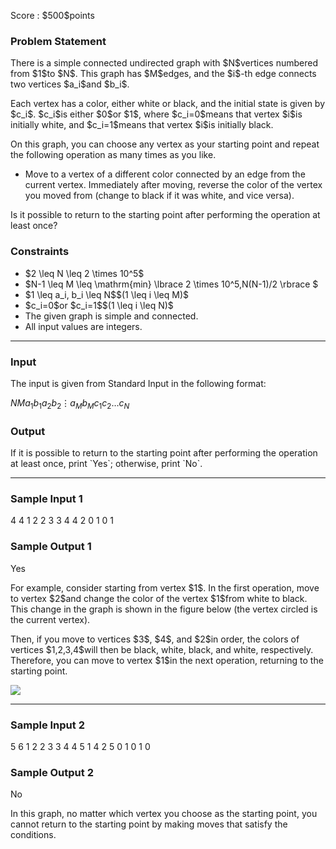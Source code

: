 
<div>

<span>

<span>

<p>
Score : $500$points
</p>

<div>

<section>

### **Problem Statement**

<p>
There is a simple connected undirected graph with $N$vertices numbered from $1$to $N$.
This graph has $M$edges, and the $i$-th edge connects two vertices $a_i$and $b_i$.
</p>

<p>
Each vertex has a color, either white or black, and the initial state is given by $c_i$.
$c_i$is either $0$or $1$, where $c_i=0$means that vertex $i$is initially white, and $c_i=1$means that vertex $i$is initially black.
</p>

<p>
On this graph, you can choose any vertex as your starting point and repeat the following operation as many times as you like.
</p>

<ul>

<li>
Move to a vertex of a different color connected by an edge from the current vertex. Immediately after moving, reverse the color of the vertex you moved from (change to black if it was white, and vice versa).
</li>

</ul>

<p>
Is it possible to return to the starting point after performing the operation at least once?
</p>

</section>

</div>

<div>

<section>

### **Constraints**

<ul>

<li>
$2 \leq N \leq 2 \times 10^5$
</li>

<li>
$N-1 \leq M \leq \mathrm{min} \lbrace 2 \times 10^5,N(N-1)/2 \rbrace $
</li>

<li>
$1 \leq a_i, b_i \leq N$$(1 \leq i \leq M)$
</li>

<li>
$c_i=0$or $c_i=1$$(1 \leq i \leq N)$
</li>

<li>
The given graph is simple and connected.
</li>

<li>
All input values are integers.
</li>

</ul>

</section>

</div>

---

<div>

<div>

<section>

### **Input**

<p>
The input is given from Standard Input in the following format:
</p>

<div>

$N$$M$$a_1$$b_1$$a_2$$b_2$$\vdots$$a_M$$b_M$$c_1$$c_2$$\ldots$$c_N$
</div>

</section>

</div>

<div>

<section>

### **Output**

<p>
If it is possible to return to the starting point after performing the operation at least once, print `Yes`; otherwise, print `No`.
</p>

</section>

</div>

</div>

---

<div>

<section>

### **Sample Input 1**

<div>

4 4
1 2
2 3
3 4
4 2
0 1 0 1

</div>

</section>

</div>

<div>

<section>

### **Sample Output 1**

<div>

Yes

</div>

<p>
For example, consider starting from vertex $1$.
In the first operation, move to vertex $2$and change the color of the vertex $1$from white to black. This change in the graph is shown in the figure below (the vertex circled is the current vertex).
</p>

<p>
Then, if you move to vertices $3$, $4$, and $2$in order, the colors of vertices $1,2,3,4$will then be black, white, black, and white, respectively.
Therefore, you can move to vertex $1$in the next operation, returning to the starting point.
</p>

<p>

<img src="https://img.atcoder.jp/arc164/69700c7a0d96daa9c93ad01b89530e53.png">

</img>

</p>

</section>

</div>

---

<div>

<section>

### **Sample Input 2**

<div>

5 6
1 2
2 3
3 4
4 5
1 4
2 5
0 1 0 1 0

</div>

</section>

</div>

<div>

<section>

### **Sample Output 2**

<div>

No

</div>

<p>
In this graph, no matter which vertex you choose as the starting point, you cannot return to the starting point by making moves that satisfy the conditions.
</p>

</section>

</div>

</span>

</span>

</div>

